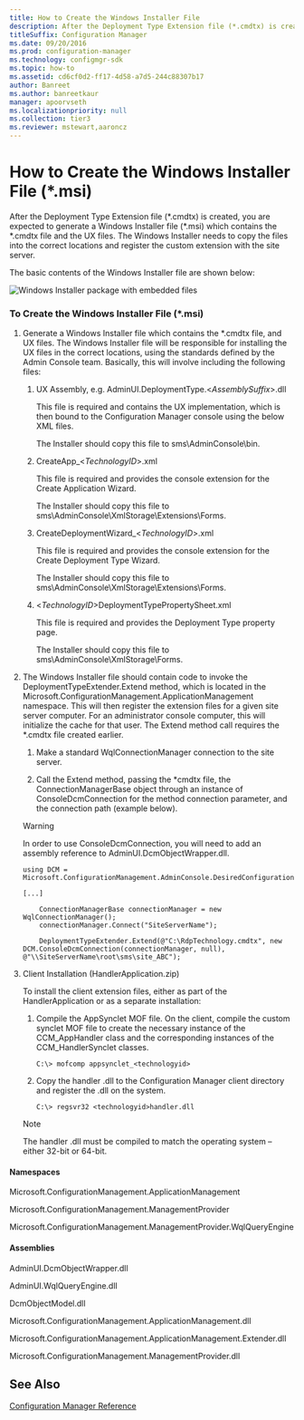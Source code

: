 ```yaml
---
title: How to Create the Windows Installer File
description: After the Deployment Type Extension file (*.cmdtx) is created, you are expected to generate a Windows Installer file (\*.msi) which contains the \*.cmdtx file and the UX files.
titleSuffix: Configuration Manager
ms.date: 09/20/2016
ms.prod: configuration-manager
ms.technology: configmgr-sdk
ms.topic: how-to
ms.assetid: cd6cf0d2-ff17-4d58-a7d5-244c88307b17
author: Banreet
ms.author: banreetkaur
manager: apoorvseth
ms.localizationpriority: null
ms.collection: tier3
ms.reviewer: mstewart,aaroncz 
---
```

# How to Create the Windows Installer File (*.msi)
After the Deployment Type Extension file (*.cmdtx) is created, you are expected to generate a Windows Installer file (\*.msi) which contains the \*.cmdtx file and the UX files. The Windows Installer needs to copy the files into the correct locations and register the custom extension with the site server.  

 The basic contents of the Windows Installer file are shown below:  

 ![Windows Installer package with embedded files](../../develop/apps/media/appmanwindowsinstallerpackage.gif "AppManWindowsInstallerPackage")  

### To Create the Windows Installer File (*.msi)  

1.  Generate a Windows Installer file which contains the *.cmdtx file, and UX files. The Windows Installer file will be responsible for installing the UX files in the correct locations, using the standards defined by the Admin Console team. Basically, this will involve including the following files:  

    1.  UX Assembly, e.g. AdminUI.DeploymentType.\<*AssemblySuffix*>.dll  

         This file is required and contains the UX implementation, which is then bound to the Configuration Manager console using the below XML files.  

         The Installer should copy this file to sms\AdminConsole\bin.  

    2.  CreateApp_\<*TechnologyID*>.xml  

         This file is required and provides the console extension for the Create Application Wizard.  

         The Installer should copy this file to sms\AdminConsole\XmlStorage\Extensions\Forms.  

    3.  CreateDeploymentWizard_\<*TechnologyID*>.xml  

         This file is required and provides the console extension for the Create Deployment Type Wizard.  

         The Installer should copy this file to sms\AdminConsole\XmlStorage\Extensions\Forms.  

    4.  \<*TechnologyID*>DeploymentTypePropertySheet.xml  

         This file is required and provides the Deployment Type property page.  

         The Installer should copy this file to sms\AdminConsole\XmlStorage\Forms.  

2.  The Windows Installer file should contain code to invoke the DeploymentTypeExtender.Extend method, which is located in the Microsoft.ConfigurationManagement.ApplicationManagement namespace. This will then register the extension files for a given site server computer. For an administrator console computer, this will initialize the cache for that user. The Extend method call requires the *.cmdtx file created earlier.  

    1.  Make a standard WqlConnectionManager connection to the site server.  

    2.  Call the Extend method, passing the *cmdtx file, the ConnectionManagerBase object through an instance of ConsoleDcmConnection for the method connection parameter, and the connection path (example below).  

    > [!WARNING]
    >  In order to use ConsoleDcmConnection, you will need to add an assembly reference to AdminUI.DcmObjectWrapper.dll.  

    ```  
    using DCM = Microsoft.ConfigurationManagement.AdminConsole.DesiredConfigurationManagement;   

    [...]  

        ConnectionManagerBase connectionManager = new WqlConnectionManager();  
        connectionManager.Connect("SiteServerName");  

        DeploymentTypeExtender.Extend(@"C:\RdpTechnology.cmdtx", new  DCM.ConsoleDcmConnection(connectionManager, null), @"\\SiteServerName\root\sms\site_ABC");  
    ```  

3.  Client Installation (HandlerApplication.zip)  

     To install the client extension files, either as part of the HandlerApplication or as a separate installation:  

    1.  Compile the AppSynclet MOF file. On the client, compile the custom synclet MOF file to create the necessary instance of the CCM_AppHandler class and the corresponding instances of the CCM_HandlerSynclet classes.  

        ```  
        C:\> mofcomp appsynclet_<technologyid>   
        ```  

    2.  Copy the handler .dll to the Configuration Manager client directory and register the .dll on the system.  

        ```  
        C:\> regsvr32 <technologyid>handler.dll  
        ```  

    > [!NOTE]
    >  The handler .dll must be compiled to match the operating system – either 32-bit or 64-bit.  

#### Namespaces  
 Microsoft.ConfigurationManagement.ApplicationManagement  

 Microsoft.ConfigurationManagement.ManagementProvider  

 Microsoft.ConfigurationManagement.ManagementProvider.WqlQueryEngine  

#### Assemblies  
 AdminUI.DcmObjectWrapper.dll  

 AdminUI.WqlQueryEngine.dll  

 DcmObjectModel.dll  

 Microsoft.ConfigurationManagement.ApplicationManagement.dll  

 Microsoft.ConfigurationManagement.ApplicationManagement.Extender.dll  

 Microsoft.ConfigurationManagement.ManagementProvider.dll  

## See Also  
 [Configuration Manager Reference](../../develop/reference/configuration-manager-reference.md)

